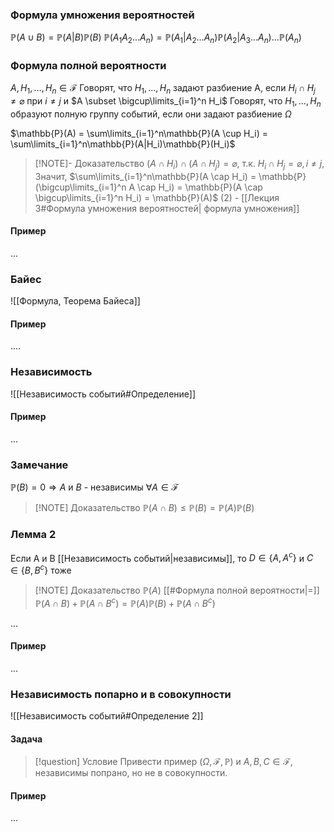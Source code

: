 ### Формула умножения вероятностей
$\mathbb{P}(A\cup B) = \mathbb{P}(A|B)\mathbb{P}(B)$
$\mathbb{P}(A_1 A_2 \dots A_n) = \mathbb{P}(A_1|A_2\dots A_n)\mathbb{P}(A_2|A_3\dots A_n)\dots\mathbb{P}(A_n)$

### Формула полной вероятности
$A,H_1, \dots,H_n \in \mathcal{F}$
Говорят, что $H_1,\dots,H_n$ задают разбиение A, если $H_i \cap H_j \ne \varnothing$ при $i \ne j$ и $A \subset \bigcup\limits_{i=1}^n H_i$
Говорят, что $H_1,\dots,H_n$ образуют полную группу событий, если они задают разбиение $\Omega$

$\mathbb{P}(A) = \sum\limits_{i=1}^n\mathbb{P}(A \cup H_i) = \sum\limits_{i=1}^n\mathbb{P}(A|H_i)\mathbb{P}(H_i)$


> [!NOTE]- Доказательство
> $(A \cap H_i) \cap (A \cap H_j) = \varnothing$, т.к. $H_i \cap H_j = \varnothing, i\ne j$,
> Значит, $\sum\limits_{i=1}^n\mathbb{P}(A \cap H_i) = \mathbb{P}(\bigcup\limits_{i=1}^n A \cap H_i) = \mathbb{P}(A \cap \bigcup\limits_{i=1}^n H_i) = \mathbb{P}(A)$
> (2) - [[Лекция 3#Формула умножения вероятностей| формула умножения]]


#### Пример

...

### Байес

![[Формула, Теорема Байеса]]


#### Пример 

....


### Независимость
![[Независимость событий#Определение]]

#### Пример

...


### Замечание

$\mathbb{P}(B) = 0 \Rightarrow A$ и $B$ - независимы $\forall A \in \mathcal{F}$ 


> [!NOTE] Доказательство
> $\mathbb{P}(A\cap B) \leq \mathbb{P}(B) = \mathbb{P}(A)\mathbb{P}(B)$

### Лемма 2
Если A и B [[Независимость событий|независимы]], то $D \in \{ A, A^c\}$ и $C \in \{ B, B^c\}$ тоже

> [!NOTE] Доказательство
> $\mathbb{P}(A)$ [[#Формула полной вероятности|=]] $\mathbb{P}(A \cap B) + \mathbb{P}(A \cap B^c)= \mathbb{P}(A)\mathbb{P}(B) + \mathbb{P}(A \cap B^c)$

...

#### Пример

...

### Независимость попарно и в совокупности
![[Независимость событий#Определение 2]]
#### Задача

> [!question] Условие
> Привести пример $(\Omega,\mathcal{F}, \mathbb{P})$ и $A,B,C \in \mathcal{F}$, независимы попрано, но не в совокупности. 

#### Пример

...





 

